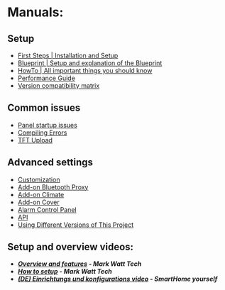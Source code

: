 # Manuals:
## Setup
- [First Steps | Installation and Setup](install.md)
- [Blueprint | Setup and explanation of the Blueprint](blueprint.md)
- [HowTo | All important things you should know](howto.md)
- [Performance Guide](performance.md)
- [Version compatibility matrix](version_compatibility.md)

## Common issues
- [Panel startup issues](error_initializing.md)
- [Compiling Errors](error_compiling.md)
- [TFT Upload](tft_upload.md)

## Advanced settings
- [Customization](customization.md)
- [Add-on Bluetooth Proxy](addon_bluetooth_proxy.md)
- [Add-on Climate](addon_climate.md)
- [Add-on Cover](addon_cover.md)
- [Alarm Control Panel](alarm.md)
- [API](api.md)
- [Using Different Versions of This Project](different_version.md)

## Setup and overview videos:
- **_[Overview and features](https://www.youtube.com/watch?v=b7vW4YtUaTs) - Mark Watt Tech_**
- **_[How to setup](https://www.youtube.com/watch?v=jpSTA_ILB8g) - Mark Watt Tech_**
- **_[(DE) Einrichtungs und konfigurations video](https://www.youtube.com/watch?v=3afPFg6kUdc) - SmartHome yourself_**
